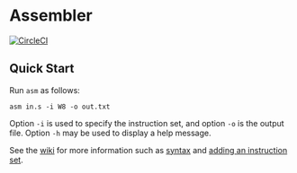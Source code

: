 # Assembler

[![CircleCI](https://circleci.com/gh/jbw3/assembler.svg?style=shield)](https://circleci.com/gh/jbw3/assembler)

## Quick Start

Run `asm` as follows:
```
asm in.s -i W8 -o out.txt
```

Option `-i` is used to specify the instruction set, and option `-o` is the output file.
Option `-h` may be used to display a help message.

See the [wiki](https://github.com/jbw3/assembler/wiki) for more information such as [syntax](https://github.com/jbw3/assembler/wiki/Syntax) and [adding an instruction set](https://github.com/jbw3/assembler/wiki/Adding-an-Instruction-Set).
